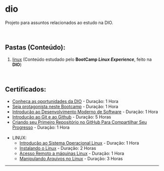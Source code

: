 # dio
Projeto para assuntos relacionados ao estudo na DIO.

<br>

## Pastas (Conteúdo):

 1. [linux](https://github.com/JoaoLagos/dio/tree/main/linux) (Conteúdo estudado pelo **BootCamp _Linux Experience_**, feito na **DIO**) 

<br>

## Certificados:

 - [Conheça as oportunidades da DIO](https://github.com/JoaoLagos/dio/blob/main/certificados/conheca-as-oportunidades-da-dio.pdf) - Duração: 1 Hora
 - [Seja protagonista neste Bootcamp](https://github.com/JoaoLagos/dio/blob/main/certificados/seja-protagonista-neste-bootcamp.pdf) - Duração: 1 Hora
 - [Introdução ao Desenvolvimento Moderno de Software](https://github.com/JoaoLagos/dio/blob/main/certificados/introducao-ao-desenvolvimento-moderno-de-software.pdf) - Duração: 1 Hora
 - [Introdução ao Git e ao Github](https://github.com/JoaoLagos/dio/blob/main/certificados/introducao-ao-git-e-ao-github.pdf) - Duração: 5 Horas
 - [Criando seu Primeiro Repositório no GitHub Para Compartilhar Seu Progresso](https://github.com/JoaoLagos/dio/blob/main/certificados/criando-seu-primeiro-repositorio-no-github.pdf) - Duração: 1 Hora
<br><br>
 - LINUX:
     - [Introdução ao Sistema Operacional Linux](https://github.com/JoaoLagos/dio/blob/main/certificados/Linux/introducao-ao-sistema-operacional-linux.pdf) - Duração: 1 Hora
     - [Instalando o Linux](https://github.com/JoaoLagos/dio/blob/main/certificados/Linux/instalando-o-linux.pdf) - Duração: 2 Horas
     - [Acesso Remoto a máquinas Linux](https://github.com/JoaoLagos/dio/blob/main/certificados/Linux/acesso-remoto-a-m%C3%A1quinas-linux.pdf) - Duração: 1 Hora
     - [Manipulando Arquivos no Linux](https://github.com/JoaoLagos/dio/blob/main/certificados/manipulando-arquivos-no-linux.pdf) - Duração: 3 Horas
 

<hr>
